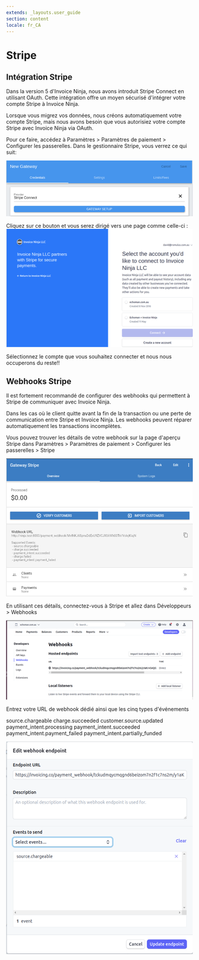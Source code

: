 ```yaml
---
extends: _layouts.user_guide
section: content
locale: fr_CA
---
```


# Stripe
## Intégration Stripe

Dans la version 5 d'Invoice Ninja, nous avons introduit Stripe Connect en utilisant OAuth. Cette intégration offre un moyen sécurisé d'intégrer votre compte Stripe à Invoice Ninja.

Lorsque vous migrez vos données, nous créons automatiquement votre compte Stripe, mais nous avons besoin que vous autorisiez votre compte Stripe avec Invoice Ninja via OAuth.

Pour ce faire, accédez à Paramètres > Paramètres de paiement > Configurer les passerelles. Dans le gestionnaire Stripe, vous verrez ce qui suit:

![texte alternatif](/assets/images/stripe/stripe1.png "Connecter Stripe")

Cliquez sur ce bouton et vous serez dirigé vers une page comme celle-ci :
![texte alternatif](/assets/images/stripe/stripe2.png "OAuth Stripe")

Sélectionnez le compte que vous souhaitez connecter et nous nous occuperons du reste!!

## Webhooks Stripe

Il est fortement recommandé de configurer des webhooks qui permettent à Stripe de communiquer avec Invoice Ninja.

Dans les cas où le client quitte avant la fin de la transaction ou une perte de communication entre Stripe et Invoice Ninja. Les webhooks peuvent réparer automatiquement les transactions incomplètes.

Vous pouvez trouver les détails de votre webhook sur la page d'aperçu Stripe dans Paramètres > Paramètres de paiement > Configurer les passerelles > Stripe

![texte alternatif](/assets/images/stripe/stripe_webhook_overview_1.png "Paramètres Webhook Invoice Ninja")

En utilisant ces détails, connectez-vous à Stripe et allez dans Développeurs > Webhooks

![texte alternatif](/assets/images/stripe/stripe_webhook_overview_2.png "Édition de Webhook dans Stripe")

Entrez votre URL de webhook dédié ainsi que les cinq types d'événements

<x-info>
source.chargeable  
charge.succeeded  
customer.source.updated  
payment_intent.processing  
payment_intent.succeeded  
payment_intent.payment_failed  
payment_intent.partially_funded
</x-info>

![texte alternatif](/assets/images/stripe/stripe_webhook_overview_3.png "Ajouter des événements")